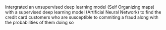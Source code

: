 Intergrated an unsupervised deep learning model (Self Organizing maps) with a supervised deep learning model (Artificial Neural Network) to find the credit card customers who are susceptible to commiting a fraud along with the probabilities of them doing so 
